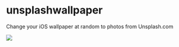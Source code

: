 # unsplashwallpaper
Change your iOS wallpaper at random to photos from Unsplash.com

<img src="https://github.com/ZaneH/unsplashwallpaper/blob/master/out.gif" />
